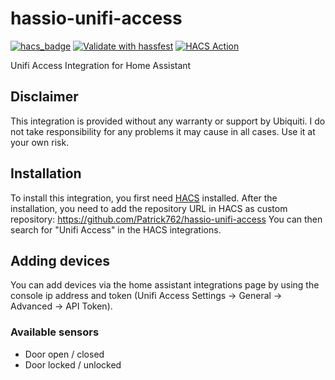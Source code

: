 # hassio-unifi-access
[![hacs_badge](https://img.shields.io/badge/HACS-Custom-41BDF5.svg)](https://github.com/hacs/integration)
[![Validate with hassfest](https://github.com/Patrick762/hassio-unifi-access/actions/workflows/hassfest_validation.yml/badge.svg)](https://github.com/Patrick762/hassio-unifi-access/actions/workflows/hassfest_validation.yml)
[![HACS Action](https://github.com/Patrick762/hassio-unifi-access/actions/workflows/HACS.yml/badge.svg)](https://github.com/Patrick762/hassio-unifi-access/actions/workflows/HACS.yml)

Unifi Access Integration for Home Assistant

## Disclaimer
This integration is provided without any warranty or support by Ubiquiti. I do not take responsibility for any problems it may cause in all cases. Use it at your own risk.

## Installation
To install this integration, you first need [HACS](https://hacs.xyz/) installed.
After the installation, you need to add the repository URL in HACS as custom repository: https://github.com/Patrick762/hassio-unifi-access
You can then search for "Unifi Access" in the HACS integrations.

## Adding devices
You can add devices via the home assistant integrations page by using the console ip address and token (Unifi Access Settings -> General -> Advanced -> API Token).

### Available sensors

- Door open / closed
- Door locked / unlocked
